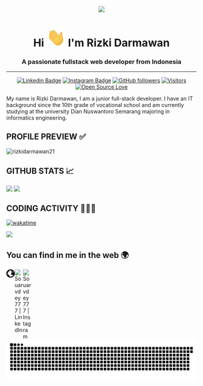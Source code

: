 <div align="center">
        <img src="https://rizkidarmawan21.github.io/assets/img/rounded.png" width="250" />
</div>
<h1 align="center">Hi  <img src="https://raw.githubusercontent.com/ABSphreak/ABSphreak/master/gifs/Hi.gif" width="50"> I'm Rizki Darmawan</h1>
<h3 align="center">A passionate fullstack web developer from Indonesia</h3>
<hr />

<div align="center">

[![Linkedin Badge](https://img.shields.io/badge/-Rizki%20Darmawan-blue?style=social&logo=Linkedin&logoColor=blue&link=https://www.linkedin.com/in/rizkidarmawan21/)](https://www.linkedin.com/in/rizkidarmawan/) 
[![Instagram Badge](https://img.shields.io/badge/-rizkidarmawan21-blue?style=social&logo=Instagram&link=https://www.instagram.com/rizkidarmawan_21/)](https://www.instagram.com/rizkidarmawan_21/) [![GitHub followers](https://img.shields.io/github/followers/rizkidarmawan21?label=Follow&style=social)](https://github.com/rizkidarmawan21/?tab=follow) [![Visitors](https://visitor-badge.glitch.me/badge?page_id=rizkidarmawan21.visitor-badge)](https://github.com/rizkidarmawan21) [![Open Source Love](https://badges.frapsoft.com/os/v2/open-source.svg?v=103)](https://github.com/rizkidarmawan21)

 </div>
 
My name is Rizki Darmawan, I am a junior full-stack developer. I have an IT background since the 10th grade of vocational school and am currently studying at the university Dian Nuswantoro Semarang majoring in informatics engineering.



## PROFILE PREVIEW ✅
<p align="left"><img src="https://komarev.com/ghpvc/?username=rizkidarmawan21&label=Profile%20views&color=0e75b6&style=flat" alt="rizkidarmawan21" /></p>


## GITHUB STATS 📈
<p>
  <tr>
    
<td><img src="https://github-readme-stats.vercel.app/api?username=rizkidarmawan21&show_icons=true&hide_border=true&theme=radical&layout=compact" /></td>
  <td><img src="https://github-readme-stats.vercel.app/api/top-langs/?username=rizkidarmawan21&&layout=compact&langs_count=8&theme=radical&hide_border=true" height="195"/></td>
  </tr>
</p>


## CODING ACTIVITY 👨🏻‍💻
[![wakatime](https://wakatime.com/badge/user/fe54cec6-cb75-4d5a-95a9-26fa2c396803.svg)](https://wakatime.com/@fe54cec6-cb75-4d5a-95a9-26fa2c396803)
<p>
  <img src="https://github-readme-stats.vercel.app/api/wakatime?username=rizkidarmawan21&layout=compact&theme=chartreuse-dark&hide_border=true&v=2" />
</p>

## You can find in me in the web 🌍
[<img align="left" alt="Souarvdey777" width="22px" src="https://raw.githubusercontent.com/iconic/open-iconic/master/svg/globe.svg" />][website]
[<img align="left" alt="Souarvdey777 | LinkedIn" width="22px" src="https://cdn.jsdelivr.net/npm/simple-icons@v3/icons/linkedin.svg" />][linkedin]
[<img align="left" alt="Souarvdey777 | Instagram" width="22px" src="https://cdn.jsdelivr.net/npm/simple-icons@v3/icons/instagram.svg" />][instagram]
<br />

<img src="https://github.com/SyifaAinnur/SyifaAinnur/blob/output/github-contribution-grid-snake.svg">
<br />


[website]: https://rizkidarmawan21.github.io/
[instagram]: https://www.instagram.com/rizkidarmawan_21/
[linkedin]: https://www.linkedin.com/in/rizki-darmawan-51b814220/
